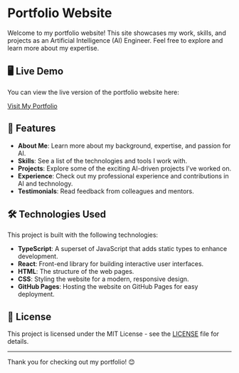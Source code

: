 # Portfolio Website

Welcome to my portfolio website! This site showcases my work, skills, and projects as an Artificial Intelligence (AI) Engineer. Feel free to explore and learn more about my expertise.

## 🖥️ Live Demo

You can view the live version of the portfolio website here:

[Visit My Portfolio](https://mmtrabya.github.io/Portfolio-Website/)

## 🚀 Features

- **About Me**: Learn more about my background, expertise, and passion for AI.
- **Skills**: See a list of the technologies and tools I work with.
- **Projects**: Explore some of the exciting AI-driven projects I’ve worked on.
- **Experience**: Check out my professional experience and contributions in AI and technology.
- **Testimonials**: Read feedback from colleagues and mentors.

## 🛠️ Technologies Used

This project is built with the following technologies:

- **TypeScript**: A superset of JavaScript that adds static types to enhance development.
- **React**: Front-end library for building interactive user interfaces.
- **HTML**: The structure of the web pages.
- **CSS**: Styling the website for a modern, responsive design.
- **GitHub Pages**: Hosting the website on GitHub Pages for easy deployment.

## 📄 License

This project is licensed under the MIT License - see the [LICENSE](LICENSE) file for details.

---

Thank you for checking out my portfolio! 😊



